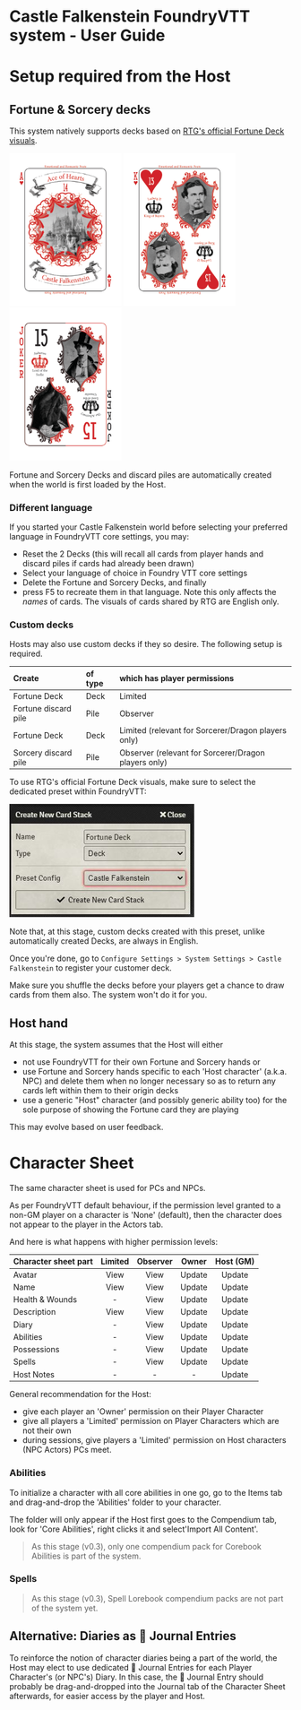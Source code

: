 # Castle Falkenstein FoundryVTT system - User Guide

# Setup required from the Host

## Fortune & Sorcery decks
This system natively supports decks based on [RTG's official Fortune Deck visuals](https://rtalsoriangames.com/2020/07/24/falkenstein-friday-the-fortune-deck/).

<img src="../src/cards/01.png" alt="Ace of Hearts" width="200"/> <img src="../src/cards/13.png" alt="King of Hearts" width="200"/> <img src="../src/cards/54.png" alt="Joker" width="200"/>

Fortune and Sorcery Decks and discard piles are automatically created when the world is first loaded by the Host.

### Different language
If you started your Castle Falkenstein world before selecting your preferred language in FoundryVTT core settings, you may:
- Reset the 2 Decks (this will recall all cards from player hands and discard piles if cards had already been drawn)
- Select your language of choice in Foundry VTT core settings
- Delete the Fortune and Sorcery Decks, and finally
- press F5 to recreate them in that language.
Note this only affects the _names_ of cards. The visuals of cards shared by RTG are English only.

### Custom decks
Hosts may also use custom decks if they so desire. The following setup is required.

| Create                |of type | which has player permissions                         |
| :-------------------- | :----- | :--------------------------------------------------- |
| Fortune Deck          |Deck    | Limited                                              |
| Fortune discard pile  |Pile    | Observer                                             |
| Fortune Deck          |Deck    | Limited (relevant for Sorcerer/Dragon players only)  |
| Sorcery discard pile  |Pile    | Observer (relevant for Sorcerer/Dragon players only) |

To use RTG's official Fortune Deck visuals, make sure to select the dedicated preset within FoundryVTT:

![](./deck-preset.jpg)

Note that, at this stage, custom decks created with this preset, unlike automatically created Decks, are always in English.

Once you're done, go to `Configure Settings > System Settings > Castle Falkenstein` to register your customer deck.

Make sure you shuffle the decks before your players get a chance to draw cards from them also. The system won't do it for you.

## Host hand
At this stage, the system assumes that the Host will either
  + not use FoundryVTT for their own Fortune and Sorcery hands or
  + use Fortune and Sorcery hands specific to each 'Host character' (a.k.a. NPC) and delete them when no longer necessary so as to return any cards left within them to their origin decks
  + use a generic "Host" character (and possibly generic ability too) for the sole purpose of showing the Fortune card they are playing

This may evolve based on user feedback.

# Character Sheet
The same character sheet is used for PCs and NPCs.

As per FoundryVTT default behaviour, if the permission level granted to a non-GM player on a character is 'None' (default), then the character does not appear to the player in the Actors tab.

And here is what happens with higher permission levels:

| Character sheet part | Limited | Observer | Owner  | Host (GM) |
|----------------------|:-------:|:--------:|:------:|:---------:|
| Avatar               | View    | View     | Update | Update    |
| Name                 | View    | View     | Update | Update    |
| Health & Wounds      | -       | View     | Update | Update    |
| Description          | View    | View     | Update | Update    |
| Diary                | -       | View     | Update | Update    |
| Abilities            | -       | View     | Update | Update    |
| Possessions          | -       | View     | Update | Update    |
| Spells               | -       | View     | Update | Update    |
| Host Notes           | -       | -        | -      | Update    |

General recommendation for the Host:
- give each player an 'Owner' permission on their Player Character
- give all players a 'Limited' permission on Player Characters which are not their own
- during sessions, give players a 'Limited' permission on Host characters (NPC Actors) PCs meet.

### Abilities
To initialize a character with all core abilities in one go, go to the Items tab and drag-and-drop the 'Abilities' folder to your character.

The folder will only appear if the Host first goes to the Compendium tab, look for 'Core Abilities', right clicks it and select'Import All Content'.

> As this stage (v0.3), only one compendium pack for Corebook Abilities is part of the system.

### Spells
> As this stage (v0.3), Spell Lorebook compendium packs are not part of the system yet.

## Alternative: Diaries as 📖 Journal Entries
To reinforce the notion of character diaries being a part of the world, the Host may elect to use dedicated 📖 Journal Entries for each Player Character's (or NPC's) Diary.
In this case, the 📖 Journal Entry should probably be drag-and-dropped into the Journal tab of the Character Sheet afterwards, for easier access by the player and Host.
